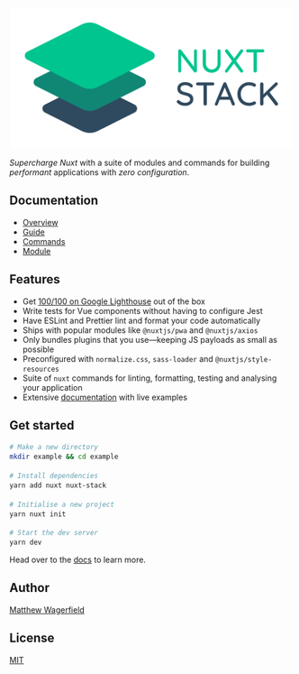 <p align="center"><img width="500" src="assets/banner.png"/></p>

_Supercharge Nuxt_ with a suite of modules and commands for building _performant_ applications with _zero configuration_.

## Documentation

- [Overview](https://nuxtstack.org)
- [Guide](https://nuxtstack.org/guide/)
- [Commands](https://nuxtstack.org/commands/)
- [Module](https://nuxtstack.org/module/)

## Features

- Get [100/100 on Google Lighthouse][google-lighthouse-report] out of the box
- Write tests for Vue components without having to configure Jest
- Have ESLint and Prettier lint and format your code automatically
- Ships with popular modules like `@nuxtjs/pwa` and `@nuxtjs/axios`
- Only bundles plugins that you use—keeping JS payloads as small as possible
- Preconfigured with `normalize.css`, `sass-loader` and `@nuxtjs/style-resources`
- Suite of `nuxt` commands for linting, formatting, testing and analysing your application
- Extensive [documentation](https://nuxtstack.org) with live examples

## Get started

```bash
# Make a new directory
mkdir example && cd example

# Install dependencies
yarn add nuxt nuxt-stack

# Initialise a new project
yarn nuxt init

# Start the dev server
yarn dev
```

Head over to the [docs](https://nuxtstack.org) to learn more.

## Author

[Matthew Wagerfield](https://github.com/wagerfield)

## License

[MIT](https://github.com/wagerfield/nuxt-stack/blob/master/license)

[google-lighthouse-report]: https://lighthouse-dot-webdotdevsite.appspot.com/lh/html?url=https://fancy-example.nuxtstack.org
